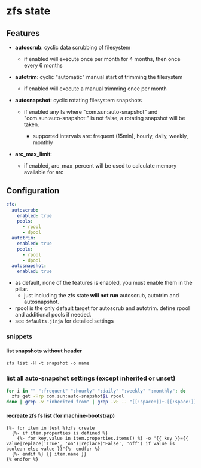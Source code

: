 # zfs state

## Features

- **autoscrub**: cyclic data scrubbing of filesystem
    - if enabled will execute once per month for 4 months, then once every 6 months

- **autotrim**: cyclic "automatic" manual start of trimming the filesystem
    - if enabled will execute a manual trimming once per month

- **autosnapshot**: cyclic rotating filesystem snapshots
    - if enabled any fs where "com.sun:auto-snapshot" and "com.sun:auto-snapshot:<interval>"
      is not false, a rotating snapshot will be taken.
        - supported intervals are: frequent (15min), hourly, daily, weekly, monthly

- **arc_max_limit**:
    - if enabled, arc_max_percent will be used to calculate memory available for arc

## Configuration

```yaml
zfs:
  autoscrub:
    enabled: true
    pools:
      - rpool
      - dpool
  autotrim:
    enabled: true
    pools:
      - rpool
      - dpool
  autosnapshot:
    enabled: true
```

- as default, none of the features is enabled, you must enable them in the pillar.
    - just including the zfs state **will not run** autoscrub, autotrim and autosnapshot.
- rpool is the only default target for autoscrub and autotrim. define rpool and additional pools if needed.
- see `defaults.jinja` for detailed settings

### snippets

#### list snapshots without header

`zfs list -H -t snapshot -o name`

### list all auto-snapshot settings (except inherited or unset)

```bash
for i in "" ":frequent" ":hourly" ":daily" ":weekly" ":monthly"; do
  zfs get -Hrp com.sun:auto-snapshot$i rpool
done | grep -v "inherited from" | grep -vE -- "[[:space:]]+-[[:space:]]+-[[:space:]]*$"
```

#### recreate zfs fs list (for machine-bootstrap)

```jinja
{%- for item in test %}zfs create
  {%- if item.properties is defined %}
    {%- for key,value in item.properties.items() %} -o "{{ key }}={{ value|replace('True', 'on')|replace('False', 'off') if value is boolean else value }}"{%- endfor %}
  {%- endif %} {{ item.name }}
{% endfor %}
```
